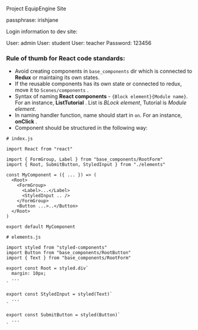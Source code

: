 Project EquipEngine Site

passphrase: irishjane

Login information to dev site:

User: admin
User: student
User: teacher
Password: 123456


### Rule of thumb for React code standards:
- Avoid creating components in `base_components` dir which is connected to **Redux** or maintaing its own states.
- If the reusable components has its own state or connected to redux, move it to `Scenes/components` .
- Syntax of naming **React components** - `{Block element}{Module name}`. For an instance, **ListTutorial** . List is *BLock element*, Tutorial is *Module element*.
- In naming handler function, name should start in `on`. For an instance, **onClick** .
- Component should be structured in the following way:

```
# index.js

import React from "react"

import { FormGroup, Label } from "base_components/RootForm"
import { Root, SubmitButton, StyledInput } from "./elements"

const MyComponent = ({ ... }) => (
  <Root>
    <FormGroup>
      <Label>...</Label>
      <StyledInput .. />
    </FormGroup>
    <Button ...>..</Button>
  </Root>
)

export default MyComponent
```
```
# elements.js

import styled from "styled-components"
import Button from "base_components/RootButton"
import { Text } from "base_components/RootForm"

export const Root = styled.div`
  margin: 10px;
  ...
`

export const StyledInput = styled(Text)`
  ...
`

export const SubmitButton = styled(Button)`
  ...
`
```
